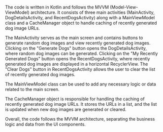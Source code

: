 The code is written in Kotlin and follows the MVVM (Model-View-ViewModel) architecture. It consists of three main activities (MainActivity, DogDetailsActivity, and RecentDogsActivity) along with a MainViewModel class and a CacheManager object to handle caching of recently generated dog image URLs.

The MainActivity serves as the main screen and contains buttons to generate random dog images and view recently generated dog images. Clicking on the "Generate Dogs" button opens the DogDetailsActivity, where random dog images can be generated. Clicking on the "My Recently Generated Dogs" button opens the RecentDogsActivity, where recently generated dog images are displayed in a horizontal RecyclerView. The "Clear Dogs" button in RecentDogsActivity allows the user to clear the list of recently generated dog images.

The MainViewModel class can be used to add any necessary logic or data related to the main screen.

The CacheManager object is responsible for handling the caching of recently generated dog image URLs. It stores the URLs in a list, and the list is updated when new dog images are generated or cleared.

Overall, the code follows the MVVM architecture, separating the business logic and data from the UI components.
